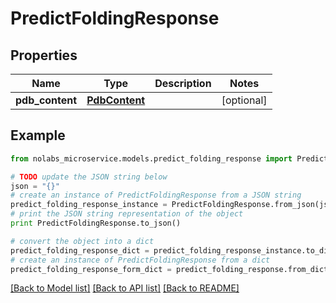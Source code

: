 # PredictFoldingResponse


## Properties

Name | Type | Description | Notes
------------ | ------------- | ------------- | -------------
**pdb_content** | [**PdbContent**](PdbContent.md) |  | [optional] 

## Example

```python
from nolabs_microservice.models.predict_folding_response import PredictFoldingResponse

# TODO update the JSON string below
json = "{}"
# create an instance of PredictFoldingResponse from a JSON string
predict_folding_response_instance = PredictFoldingResponse.from_json(json)
# print the JSON string representation of the object
print PredictFoldingResponse.to_json()

# convert the object into a dict
predict_folding_response_dict = predict_folding_response_instance.to_dict()
# create an instance of PredictFoldingResponse from a dict
predict_folding_response_form_dict = predict_folding_response.from_dict(predict_folding_response_dict)
```
[[Back to Model list]](../README.md#documentation-for-models) [[Back to API list]](../README.md#documentation-for-api-endpoints) [[Back to README]](../README.md)


